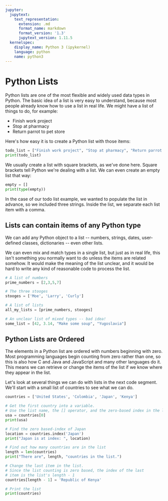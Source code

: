 ```yaml
---
jupyter:
  jupytext:
    text_representation:
      extension: .md
      format_name: markdown
      format_version: '1.3'
      jupytext_version: 1.11.5
  kernelspec:
    display_name: Python 3 (ipykernel)
    language: python
    name: python3
---
```


# Python Lists

Python lists are one of the most flexible and widely used data types in Python.  The basic idea of a list is very easy to understand, because most people already know how to use a list in real life.  We might have a list of things to do, for example:

* Finish work project
* Stop at pharmacy
* Return parrot to pet store

Here's how easy it is to create a Python list with those items:

```python
todo_list = ["Finish work project", "Stop at pharmacy", "Return parrot to pet store"]
print(todo_list)
```

We usually create a list with square brackets, as we've done here.  Square brackets tell Python we're dealing with a list. We can even create an empty list that way:

```python
empty = []
print(type(empty))
```

In the case of our todo list example, we wanted to populate the list in advance, so we included three strings. Inside the list, we separate each list item with a comma.


## Lists can contain items of any Python type

We can add any Python object to a list -- numbers, strings, dates, user-defined classes, dictionaries -- even other lists.  

We can even mix and match types in a single list, but just as in real life, this isn't something you normally want to do unless the items are related somehow.  It would make the meaning of the list unclear, and it would be hard to write any kind of reasonable code to process the list.

```python
# A list of numbers
prime_numbers = [2,3,5,7]

# The three stooges
stooges = ['Moe', 'Larry', 'Curly']

# A list of lists
all_my_lists = [prime_numbers, stooges]

# An unclear list of mixed types -- bad idea!
some_list = [42, 3.14, "Make some soup", "Yugoslavia"]
```

## Python Lists are Ordered

The elements in a Python list are ordered with numbers beginning with zero. Most programming languages begin counting from zero rather than one, so this is also how C and Java and JavaScript and many other languages do it. This means we can retrieve or change the items of the list if we know where they appear in the list.  

Let's look at several things we can do with lists in the next code segment.  We'll start with a small list of countries to see what we can do.

```python
countries = ['United States', 'Colombia', 'Japan', 'Kenya']

# Get the first country into a variable.  
# Use the list name, the [] operator, and the zero-based index in the list.
usa = countries[0]
print(usa)

# Find the zero based-index of Japan
location = countries.index('Japan')
print("Japan is at index: ", location)

# Find out how many countries are in the list
length = len(countries)
print("There are", length, "countries in the list.")

# Change the last item in the list.
# Since the list counting is zero based, the index of the last 
# item is the list's length - 1
countries[length - 1] = 'Republic of Kenya'

# Print the list
print(countries)
```

```python

```
